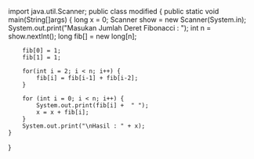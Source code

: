 import java.util.Scanner;
public class modified {
    public static void main(String[]args) {
		long x = 0; 
        Scanner show = new Scanner(System.in);
        System.out.print("Masukan Jumlah Deret Fibonacci : ");
        int n = show.nextInt();
        long fib[] = new long[n];
         
        fib[0] = 1;
        fib[1] = 1;
         
        for(int i = 2; i < n; i++) {
            fib[i] = fib[i-1] + fib[i-2];
        }
         
        for (int i = 0; i < n; i++) {
            System.out.print(fib[i] +  " ");
			x = x + fib[i]; 
        }
		System.out.print("\nHasil : " + x); 
    }
 
}
